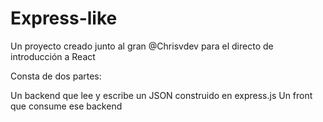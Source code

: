 # Express-like

Un proyecto creado junto al gran @Chrisvdev
para el directo de introducción a React

Consta de dos partes:

Un backend que lee y escribe un JSON construido en express.js
Un front que consume ese backend
